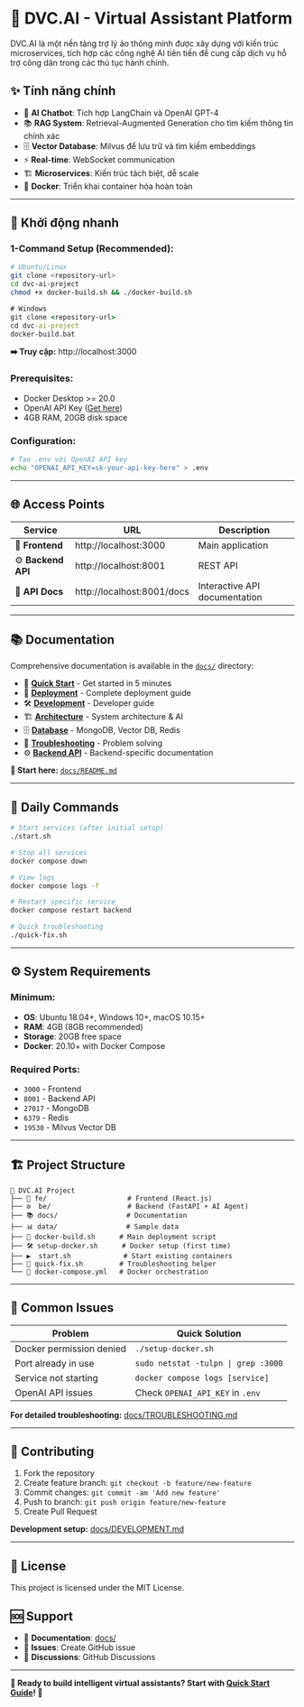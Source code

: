 # 🚀 DVC.AI - Virtual Assistant Platform

DVC.AI là một nền tảng trợ lý ảo thông minh được xây dựng với kiến trúc microservices, tích hợp các công nghệ AI tiên tiến để cung cấp dịch vụ hỗ trợ công dân trong các thủ tục hành chính.

## ✨ **Tính năng chính**

- 🤖 **AI Chatbot**: Tích hợp LangChain và OpenAI GPT-4
- 📚 **RAG System**: Retrieval-Augmented Generation cho tìm kiếm thông tin chính xác  
- 🗄️ **Vector Database**: Milvus để lưu trữ và tìm kiếm embeddings
- ⚡ **Real-time**: WebSocket communication
- 🏗️ **Microservices**: Kiến trúc tách biệt, dễ scale
- 🐳 **Docker**: Triển khai container hóa hoàn toàn

---

## 🚀 **Khởi động nhanh** 

### **1-Command Setup (Recommended):**
```bash
# Ubuntu/Linux
git clone <repository-url>
cd dvc-ai-project
chmod +x docker-build.sh && ./docker-build.sh
```

```cmd
# Windows  
git clone <repository-url>
cd dvc-ai-project
docker-build.bat
```

**➡️ Truy cập:** http://localhost:3000

### **Prerequisites:**
- Docker Desktop >= 20.0
- OpenAI API Key ([Get here](https://platform.openai.com/api-keys))
- 4GB RAM, 20GB disk space

### **Configuration:**
```bash
# Tạo .env với OpenAI API key
echo "OPENAI_API_KEY=sk-your-api-key-here" > .env
```

---

## 🌐 **Access Points**

| Service | URL | Description |
|---------|-----|-------------|
| 🎨 **Frontend** | http://localhost:3000 | Main application |
| ⚙️ **Backend API** | http://localhost:8001 | REST API |
| 📖 **API Docs** | http://localhost:8001/docs | Interactive API documentation |

---

## 📚 **Documentation**

Comprehensive documentation is available in the [`docs/`](docs/) directory:

- 🚀 **[Quick Start](docs/QUICK_START.md)** - Get started in 5 minutes
- 🐳 **[Deployment](docs/DEPLOYMENT.md)** - Complete deployment guide  
- 🛠️ **[Development](docs/DEVELOPMENT.md)** - Developer guide
- 🏗️ **[Architecture](docs/ARCHITECTURE.md)** - System architecture & AI
- 🗄️ **[Database](docs/DATABASE.md)** - MongoDB, Vector DB, Redis
- 🔧 **[Troubleshooting](docs/TROUBLESHOOTING.md)** - Problem solving
- ⚙️ **[Backend API](be/README.md)** - Backend-specific documentation

**📖 Start here:** [`docs/README.md`](docs/README.md)

---

## 🔧 **Daily Commands**

```bash
# Start services (after initial setup)
./start.sh

# Stop all services  
docker compose down

# View logs
docker compose logs -f

# Restart specific service
docker compose restart backend

# Quick troubleshooting
./quick-fix.sh
```

---

## ⚙️ **System Requirements**

### **Minimum:**
- **OS**: Ubuntu 18.04+, Windows 10+, macOS 10.15+
- **RAM**: 4GB (8GB recommended)
- **Storage**: 20GB free space
- **Docker**: 20.10+ with Docker Compose

### **Required Ports:**
- `3000` - Frontend
- `8001` - Backend API  
- `27017` - MongoDB
- `6379` - Redis
- `19530` - Milvus Vector DB

---

## 🏗️ **Project Structure**

```
📁 DVC.AI Project
├── 🎨 fe/                    # Frontend (React.js)
├── ⚙️  be/                   # Backend (FastAPI + AI Agent)
├── 📚 docs/                 # Documentation
├── 📊 data/                 # Sample data
├── 🚀 docker-build.sh      # Main deployment script
├── 🛠️ setup-docker.sh      # Docker setup (first time)
├── ▶️  start.sh             # Start existing containers
├── 🔧 quick-fix.sh         # Troubleshooting helper
└── 🐳 docker-compose.yml   # Docker orchestration
```

---

## 🔧 **Common Issues**

| Problem | Quick Solution |
|---------|---------------|
| Docker permission denied | `./setup-docker.sh` |
| Port already in use | `sudo netstat -tulpn \| grep :3000` |
| Service not starting | `docker compose logs [service]` |
| OpenAI API issues | Check `OPENAI_API_KEY` in `.env` |

**For detailed troubleshooting:** [docs/TROUBLESHOOTING.md](docs/TROUBLESHOOTING.md)

---

## 🤝 **Contributing**

1. Fork the repository
2. Create feature branch: `git checkout -b feature/new-feature`
3. Commit changes: `git commit -am 'Add new feature'`
4. Push to branch: `git push origin feature/new-feature`
5. Create Pull Request

**Development setup:** [docs/DEVELOPMENT.md](docs/DEVELOPMENT.md)

---

## 📄 **License**

This project is licensed under the MIT License.

## 🆘 **Support**

- 📖 **Documentation**: [docs/](docs/)
- 🔧 **Issues**: Create GitHub issue
- 💬 **Discussions**: GitHub Discussions

---

**🎉 Ready to build intelligent virtual assistants? Start with [Quick Start Guide](docs/QUICK_START.md)! 🚀**